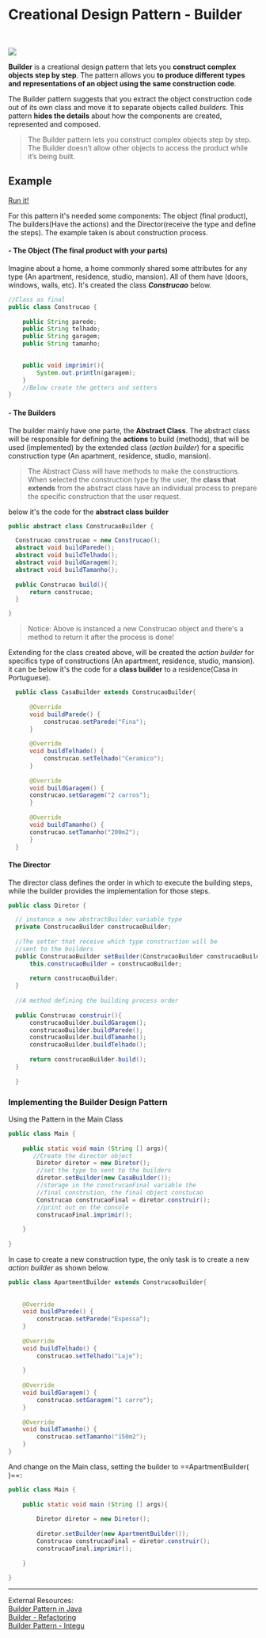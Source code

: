 # Creational Design Pattern - Builder 
<br>

![](https://refactoring.guru/images/patterns/content/builder/builder-en-2x.png)


**Builder** is a creational design pattern that lets you **construct complex objects step by step**. The pattern allows you **to produce different types and representations of an object using the same construction code**.

The Builder pattern suggests that you extract the object construction code out of its own class and move it to separate objects called _builders_. This pattern **hides the details** about how the components are created, represented and composed.

>The Builder pattern lets you construct complex objects step by step. The Builder doesn’t allow other objects to access the product while it’s being built.


## Example

[Run it!](https://replit.com/@MaxFideles/Builder-Java?v=1)


For this pattern it's needed some components: The object (final product), The builders(Have the actions) and the Director(receive the type and define the steps).
The example taken is about construction process.

####  - The Object (The final product with your parts)

Imagine about a home, a home commonly shared some attributes for any type (An apartment, residence, studio, mansion). All of them have (doors, windows, walls, etc). It's created the class **_Construcao_** below.

``` java
//Class as final
public class Construcao {  
  
	public String parede;  
	public String telhado;  
	public String garagem;  
	public String tamanho;  
  

	public void imprimir(){  
		System.out.println(garagem);  
	}  
	//Below create the getters and setters
}
```

#### - The Builders

The builder mainly have one parte, the **Abstract Class**. The abstract class will be responsible for defining the **actions** to build (methods), that will be used (implemented) by the extended class (_action builder_) for a specific construction type (An apartment, residence, studio, mansion).

> The Abstract Class will have methods to make the constructions. When selected the construction type by the user, the  **class that extends**  from the abstract class have an individual process to prepare the specific construction that the user request.


below it's the code for the **abstract class builder**

  ``` java
public abstract class ConstrucaoBuilder {  
  
	Construcao construcao = new Construcao();  
	abstract void buildParede();  
	abstract void buildTelhado();  
	abstract void buildGaragem();  
	abstract void buildTamanho();  
	  
	public Construcao build(){  
		return construcao;  
	}  
  
}
```


> Notice:  Above is instanced a new Construcao object and there's a method to return it after the process is done!


Extending for the class created above, will be created the _action builder_ for specifics type of constructions (An apartment, residence, studio, mansion).
it can be  below it's the code for a **class builder** to a residence(Casa in Portuguese).

  ``` java
	public class CasaBuilder extends ConstrucaoBuilder{  
	  
		@Override  
		void buildParede() {  
			construcao.setParede("Fina");  
		}  
		  
		@Override  
		void buildTelhado() {  
			construcao.setTelhado("Ceramico");  
		}  
		  
		@Override  
		void buildGaragem() {  
		construcao.setGaragem("2 carros");  
		}  
		  
		@Override  
		void buildTamanho() {  
		construcao.setTamanho("200m2");  
		}  
	}
```


#### The Director

The director class defines the order in which to execute the building steps, while the builder provides the implementation for those steps.

  ``` java
public class Diretor {  
  
	// instance a new abstractBuilder variable type  
	private ConstrucaoBuilder construcaoBuilder;  
	  
	//The setter that receive which type construction will be
	//sent to the builders
	public ConstrucaoBuilder setBuilder(ConstrucaoBuilder construcaoBuilder){  
		this.construcaoBuilder = construcaoBuilder;  
	  
		return construcaoBuilder;  
	}  
	  
	//A method defining the building process order  
	  
	public Construcao construir(){  
		construcaoBuilder.buildGaragem();  
		construcaoBuilder.buildParede();  
		construcaoBuilder.buildTamanho();  
		construcaoBuilder.buildTelhado();  
		  
		return construcaoBuilder.build();  
	}  
	  
	}
```


### Implementing the Builder Design Pattern

Using the Pattern in the Main Class
``` java
public class Main {  
  
	public static void main (String [] args){  
	   //Create the director object
		Diretor diretor = new Diretor();  
		//set the type to sent to the builders
		diretor.setBuilder(new CasaBuilder());  
		//storage in the construcaoFinal variable the
		//final constrution, the final object constucao
		Construcao construcaoFinal = diretor.construir(); 
		//print out on the console 
		construcaoFinal.imprimir();   
  
	}  
  
}
```


In case to create a new construction type, the only task is to create a new _action builder_ as shown below.

``` java
public class ApartmentBuilder extends ConstrucaoBuilder{  
  
  
	@Override  
	void buildParede() {  
		construcao.setParede("Espessa");  
	}  
	  
	@Override  
	void buildTelhado() {  
		construcao.setTelhado("Laje");  
	  
	}  
	  
	@Override  
	void buildGaragem() {  
		construcao.setGaragem("1 carro");  
	}  
	  
	@Override  
	void buildTamanho() {  
		construcao.setTamanho("150m2");  
	}  
}
```

And change on the Main class, setting the builder  to ==ApartmentBuilder( )==:

``` java
public class Main {  
  
	public static void main (String [] args){  
	  
		Diretor diretor = new Diretor();  
		  
		diretor.setBuilder(new ApartmentBuilder());  
		Construcao construcaoFinal = diretor.construir();  
		construcaoFinal.imprimir();  
	  
	}  
  
}
```

----
External Resources:<br>
[Builder Pattern in Java](https://springframework.guru/gang-of-four-design-patterns/builder-pattern/Builder-Pattern-in-Java)<br>
[Builder - Refactoring](https://refactoring.guru/design-patterns/builder)<br>
[Builder Pattern - Integu](https://integu.net/builder-pattern/)

